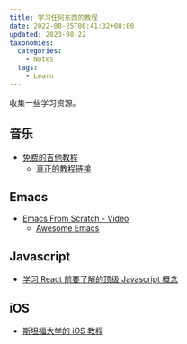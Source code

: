 ```yaml
---
title: 学习任何东西的教程
date: 2022-08-25T08:41:32+08:00
updated: 2023-08-22
taxonomies:
  categories:
    - Notes
  tags:
    - Learn
---
```


收集一些学习资源。

<!-- more -->

## 音乐

- [免费的吉他教程](https://go.licknriff.com/academy216243817994907)
  - [真正的教程链接](https://go.licknriff.com/lesson-no-316243818183201)

## Emacs

- [Emacs From Scratch - Video](https://www.youtube.com/watch?v=74zOY-vgkyw&list=PLEoMzSkcN8oPH1au7H6B7bBJ4ZO7BXjSZ)
  - [Awesome Emacs](https://github.com/emacs-tw/awesome-emacs#starter-kit)

## Javascript

- [学习 React 前要了解的顶级 Javascript 概念](https://www.freecodecamp.org/news/top-javascript-concepts-to-know-before-learning-react/)

## iOS

- [斯坦福大学的 iOS 教程](https://cs193p.sites.stanford.edu/2023)
